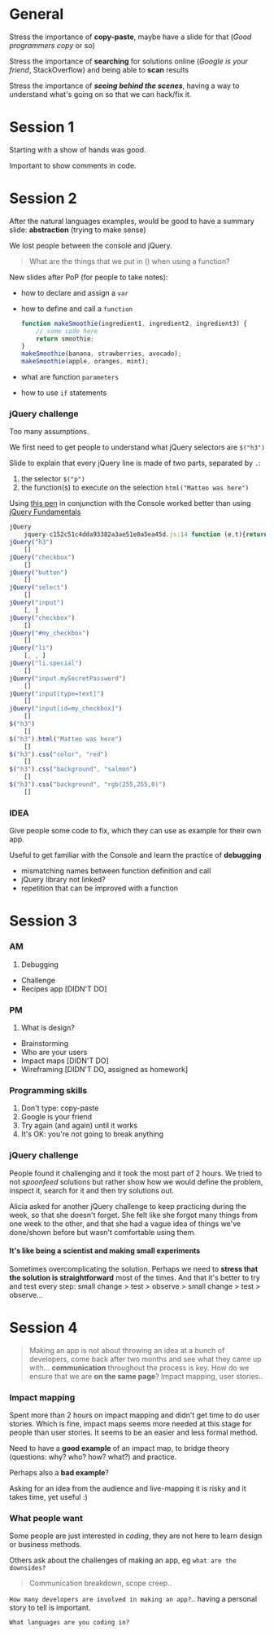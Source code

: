 # General

Stress the importance of **copy-paste**, maybe have a slide for that (*Good programmers copy* or so)

Stress the importance of **searching** for solutions online (*Google is your friend*, StackOverflow) and being able to **scan** results

Stress the importance of ***seeing behind the scenes***, having a way to understand what's going on so that we can hack/fix it.

# Session 1

Starting with a show of hands was good.

Important to show comments in code.

# Session 2

After the natural languages examples, would be good to have a summary slide: **abstraction** (trying to make sense)

We lost people between the console and jQuery.

> What are the things that we put in () when using a function?

New slides after PoP (for people to take notes):

* how to declare and  assign a `var`
* how to define and call a `function` 

	```js
	function makeSmoothie(ingredient1, ingredient2, ingredient3) {
		// some code here
		return smoothie;
	}
	makeSmoothie(banana, strawberries, avocado);
	makeSmoothie(apple, oranges, mint);
	```
* what are function `parameters`
* how to use `if` statements

### jQuery challenge 

Too many assumptions. 

We first need to get people to understand what jQuery selectors are `$("h3")`

Slide to explain that every jQuery line is made of two parts, separated by `.`: 

1. the selector `$("p")`
2. the function(s) to execute on the selection `html("Matteo was here")`


Using [this pen](http://codepen.io/baddeo/pen/jPEMrG) in conjunction with the Console worked better than using [jQuery Fundamentals](http://jqfundamentals.com/chapter/traversing-manipulating)


```js
jQuery
	jquery-c152c51c4dda93382a3ae51e8a5ea45d.js:14 function (e,t){return new it.fn.init(e,t)}
jQuery("h3")
	[]
jQuery("checkbox")
	[]
jQuery("button")
	[]
jQuery("select")
	[]
jQuery("input")
	[, ]
jQuery("checkbox")
	[]
jQuery("#my_checkbox")
	[]
jQuery("li")
	[, , ]
jQuery("li.special")
	[]
jQuery("input.mySecretPassword")
	[]
jQuery("input[type=text]")
	[]
jQuery("input[id=my_checkbox]")
	[]
$("h3")
	[]
$("h3").html("Matteo was here")
	[]
$("h3").css("color", "red")
	[]
$("h3").css("background", "salmon")
	[]
$("h3").css("background", "rgb(255,255,0)")
	[]
```



### IDEA

Give people some code to fix, which they can use as example for their own app.

Useful to get familiar with the Console and learn the practice of **debugging**

* mismatching names between function definition and call
* jQuery library not linked?
* repetition that can be improved with a function


# Session 3

### AM

1. Debugging
* Challenge
* Recipes app [DIDN'T DO]

### PM

1. What is design?
* Brainstorming 
* Who are your users
* Impact maps [DIDN'T DO]
* Wireframing [DIDN'T DO, assigned as homework]

### Programming skills

1. Don't type: copy-paste
2. Google is your friend
3. Try again (and again) until it works
4. It's OK: you're not going to break anything

### jQuery challenge

People found it challenging and it took the most part of 2 hours. We tried to not *spoonfeed* solutions but rather show how we would define the problem, inspect it, search for it and then try solutions out.

Alicia asked for another jQuery challenge to keep practicing during the week, so that she doesn't forget. She felt like she forgot many things from one week to the other, and that she had a vague idea of things we've done/shown before but wasn't comfortable using them. 

#### It's like being a **scientist** and making small experiments


Sometimes overcomplicating the solution. Perhaps we need to **stress that the solution is straightforward** most of the times. And that it's better to try and test every step: small change > test > observe > small change > test > observe...



# Session 4

> Making an app is not about throwing an idea at a bunch of developers, come back after two months and see what they came up with... **communication** throughout the process is key. How do we ensure that we are **on the same page**? Impact mapping, user stories..

### Impact mapping

Spent more than 2 hours on impact mapping and didn't get time to do user stories. Which is fine, impact maps seems more needed at this stage for people than user stories. It seems to be an easier and less formal method.

Need to have a **good example** of an impact map, to bridge theory (questions: why? who? how? what?) and practice.

Perhaps also a **bad example**?

Asking for an idea from the audience and live-mapping it is risky and it takes time, yet useful :)

### What people want

Some people are just interested in *coding*, they are not here to learn design or business methods.

Others ask about the challenges of making an app, eg `what are the downsides?`

> Communication breakdown, scope creep..

`How many developers are involved in making an app?`.. having a personal story to tell is important.

`What languages are you coding in?`



